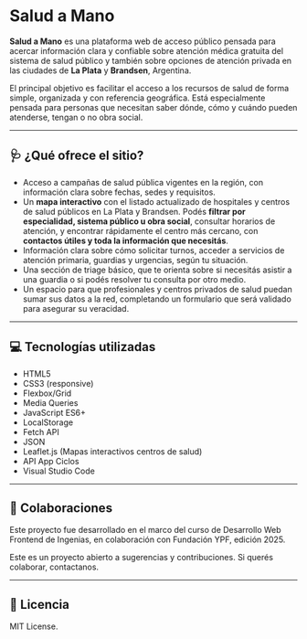 # Salud a Mano

**Salud a Mano** es una plataforma web de acceso público pensada para acercar información clara y confiable sobre atención médica gratuita del sistema de salud público y también sobre opciones de atención privada en las ciudades de **La Plata** y **Brandsen**, Argentina.

El principal objetivo es facilitar el acceso a los recursos de salud de forma simple, organizada y con referencia geográfica. Está especialmente pensada para personas que necesitan saber dónde, cómo y cuándo pueden atenderse, tengan o no obra social.

---

## 🩺 ¿Qué ofrece el sitio?

- Acceso a campañas de salud pública vigentes en la región, con información clara sobre fechas, sedes y requisitos.
- Un **mapa interactivo** con el listado actualizado de hospitales y centros de salud públicos en La Plata y Brandsen. Podés **filtrar por especialidad, sistema público u obra social**, consultar horarios de atención, y encontrar rápidamente el centro más cercano, con **contactos útiles y toda la información que necesitás**.
- Información clara sobre cómo solicitar turnos, acceder a servicios de atención primaria, guardias y urgencias, según tu situación.
- Una sección de triage básico, que te orienta sobre si necesitás asistir a una guardia o si podés resolver tu consulta por otro medio.
- Un espacio para que profesionales y centros privados de salud puedan sumar sus datos a la red, completando un formulario que será validado para asegurar su veracidad.

---

## 💻 Tecnologías utilizadas

- HTML5
- CSS3 (responsive)
- Flexbox/Grid
- Media Queries
- JavaScript ES6+
- LocalStorage
- Fetch API
- JSON
- Leaflet.js (Mapas interactivos centros de salud)
- API App Ciclos
- Visual Studio Code

---

## 🤝 Colaboraciones

Este proyecto fue desarrollado en el marco del curso de Desarrollo Web Frontend de Ingenias, en colaboración con Fundación YPF, edición 2025.

Este es un proyecto abierto a sugerencias y contribuciones.
Si querés colaborar, contactanos.

---

## 📄 Licencia

MIT License. 
